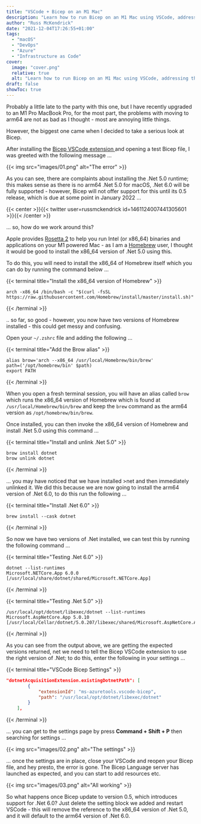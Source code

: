 ```yaml
---
title: "VSCode + Bicep on an M1 Mac"
description: "Learn how to run Bicep on an M1 Mac using VSCode, addressing the .Net 5.0 runtime issue with Rosetta 2 and Homebrew."
author: "Russ McKendrick"
date: "2021-12-04T17:26:55+01:00"
tags:
  - "macOS"
  - "DevOps"
  - "Azure"
  - "Infrastructure as Code"
cover:
  image: "cover.png"
  relative: true
  alt: "Learn how to run Bicep on an M1 Mac using VSCode, addressing the .Net 5.0 runtime issue with Rosetta 2 and Homebrew."
draft: false
showToc: true
---
```


Probably a little late to the party with this one, but I have recently upgraded to an M1 Pro MacBook Pro, for the most part, the problems with moving to arm64 are not as bad as I thought - most are annoying little things.

However, the biggest one came when I decided to take a serious look at Bicep.

After installing the [Bicep VSCode extension ](https://marketplace.visualstudio.com/items?itemName=ms-azuretools.vscode-bicep)and opening a test Bicep file, I was greeted with the following message ...

{{< img src="images/01.png" alt="The error" >}}

As you can see, there are complaints about installing the .Net 5.0 runtime; this makes sense as there is no arm64 .Net 5.0 for macOS, .Net 6.0 will be fully supported - however, Bicep will not offer support for this until its 0.5 release, which is due at some point in January 2022 ...

{{< center >}}{{< twitter user=russmckendrick id=1461124007441305601 >}}{{< /center >}}

... so, how do we work around this?

Apple provides [Rosetta 2](https://support.apple.com/en-gb/HT211861) to help you run Intel (or x86_64) binaries and applications on your M1 powered Mac - as I am a [Homebrew](https://brew.sh/) user, I thought it would be good to install the x86_64 version of .Net 5.0 using this.

To do this, you will need to install the x86_64 of Homebrew itself which you can do by running the command below ...

{{< terminal title="Install the x86_64 version of Homebrew" >}}
``` terminfo
arch -x86_64 /bin/bash -c "$(curl -fsSL https://raw.githubusercontent.com/Homebrew/install/master/install.sh)"
```
{{< /terminal >}}

.. so far, so good - however, you now have two versions of Homebrew installed - this could get messy and confusing.

Open your `~/.zshrc` file and adding the following ...

{{< terminal title="Add the Brow alias" >}}
```
alias brow='arch --x86_64 /usr/local/Homebrew/bin/brew'
path=('/opt/homebrew/bin' $path)
export PATH
```
{{< /terminal >}}

When you open a fresh terminal session, you will have an alias called `brow` which runs the x86_64 version of Homebrew which is found at `/usr/local/Homebrew/bin/brew` and keep the `brew` command as the arm64 version as `/opt/homebrew/bin/brew`.

Once installed, you can then invoke the x86_64 version of Homebrew and install .Net 5.0 using this command ...

{{< terminal title="Install and unlink .Net 5.0" >}}
``` terminfo
brow install dotnet
brow unlink dotnet
```
{{< /terminal >}}

... you may have noticed that we have installed >net and then immediately unlinked it. We did this because we are now going to install the arm64 version of .Net 6.0, to do this run the following ...

{{< terminal title="Install .Net 6.0" >}}
``` terminfo
brew install --cask dotnet
```
{{< /terminal >}}

So now we have two versions of .Net installed, we can test this by running the following command ...

{{< terminal title="Testing .Net 6.0" >}}
``` terminfo
dotnet --list-runtimes
Microsoft.NETCore.App 6.0.0 [/usr/local/share/dotnet/shared/Microsoft.NETCore.App]
```
{{< /terminal >}}

{{< terminal title="Testing .Net 5.0" >}}
``` terminfo
/usr/local/opt/dotnet/libexec/dotnet --list-runtimes
Microsoft.AspNetCore.App 5.0.10 [/usr/local/Cellar/dotnet/5.0.207/libexec/shared/Microsoft.AspNetCore.App]
```
{{< /terminal >}}

As you can see from the output above, we are getting the expected versions returned, net we need to tell the Bicep VSCode extension to use the right version of .Net; to do this, enter the following in your settings ...

{{< terminal title="VSCode Bicep Settings" >}}
``` json
"dotnetAcquisitionExtension.existingDotnetPath": [
        {
            "extensionId": "ms-azuretools.vscode-bicep",
            "path": "/usr/local/opt/dotnet/libexec/dotnet"
        }
    ],
```
{{< /terminal >}}

... you can get to the settings page by press **Command + Shift + P** then searching for settings ...

{{< img src="images/02.png" alt="The settings" >}}

... once the settings are in place, close your VSCode and reopen your Bicep file, and hey presto, the error is gone. The Bicep Language server has launched as expected, and you can start to add resources etc.

{{< img src="images/03.png" alt="All working" >}}

So what happens once Bicep update to version 0.5, which introduces support for .Net 6.0? Just delete the setting block we added and restart VSCode - this will remove the reference to the x86_64 version of .Net 5.0, and it will default to the arm64 version of .Net 6.0.

